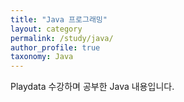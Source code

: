 ```yaml
---
title: "Java 프로그래밍"
layout: category
permalink: /study/java/
author_profile: true
taxonomy: Java
---
```


Playdata 수강하며 공부한 Java 내용입니다.
